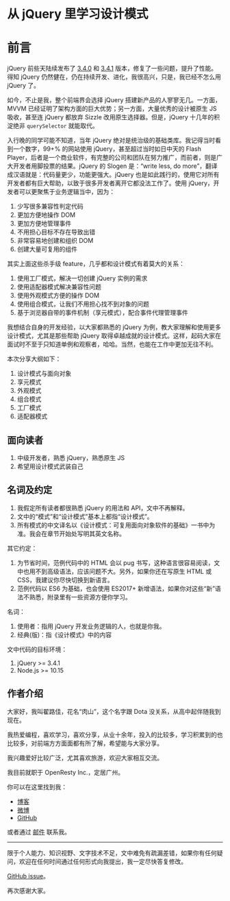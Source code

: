 从 jQuery 里学习设计模式
========

前言
========

jQuery 前些天陆续发布了 [3.4.0](https://blog.jquery.com/2019/04/10/jquery-3-4-0-released/) 和 [3.4.1](https://t.co/EsgL4kXTcP?amp=1) 版本，修复了一些问题，提升了性能。得知 jQuery 仍然健在，仍在持续开发、进化，我很高兴，只是，我已经不怎么用 jQuery 了。

如今，不止是我，整个前端界会选择 jQuery 搭建新产品的人寥寥无几。一方面，MVVM 已经证明了架构方面的巨大优势；另一方面，大量优秀的设计被原生 JS 吸收，甚至连 jQuery 都放弃 Sizzle 改用原生选择器。但是，jQuery 十几年的积淀绝非 `querySelector` 就能取代。

入行晚的同学可能不知道，当年 jQuery 绝对是统治级的基础类库。我记得当时看到一个数字，99+% 的网站使用 jQuery，甚至超过当时如日中天的 Flash Player，后者是一个商业软件，有完整的公司和团队在努力推广，而前者，则是广大开发者用脚投票的结果。jQuery 的 Slogen 是：“write less, do more”，翻译成汉语就是：代码量更少，功能更强大。jQuery 也是如此践行的，使用它对所有开发者都有巨大帮助，以致于很多开发者离开它都没法工作了。使用 jQuery，开发者可以更聚焦于业务逻辑当中，因为：

1. 少写很多兼容性判定代码
2. 更加方便地操作 DOM
3. 更加方便地管理事件
4. 不用担心目标不存在导致出错
5. 非常容易地创建和组织 DOM
6. 创建大量可复用的组件

其实上面这些杀手级 feature，几乎都和设计模式有着莫大的关系：

1. 使用工厂模式，解决一切创建 jQuery 实例的需求
1. 使用适配器模式解决兼容性问题
2. 使用外观模式方便的操作 DOM
4. 使用组合模式，让我们不用担心找不到对象的问题
3. 基于浏览器自带的事件机制（享元模式），配合事件代理管理事件

我想结合自身的开发经验，以大家都熟悉的 jQuery 为例，教大家理解和使用更多设计模式，尤其是那些帮助 jQuery 取得卓越成就的设计模式。这样，起码大家在面试时不至于只知道单例和观察者，哈哈。当然，也能在工作中更加无往不利。

本次分享大纲如下：

1. 设计模式与面向对象
2. 享元模式
3. 外观模式
4. 组合模式
5. 工厂模式
6. 适配器模式


面向读者
--------

1. 中级开发者，熟悉 jQuery，熟悉原生 JS
2. 希望用设计模式武装自己

名词及约定
--------

1. 我假定所有读者都很熟悉 jQuery 的用法和 API，文中不再解释。
2. 文中的“模式”和“设计模式”基本上都指“设计模式”。
3. 所有模式的中文译名以《设计模式：可复用面向对象软件的基础》一书中为准。我会在章节开始处写明其英文名称。

其它约定：

1. 为节省时间，范例代码中的 HTML 会以 pug 书写，这种语言很容易阅读，文中也用不到高级语法，应该问题不大。另外，如果你还在写原生 HTML 或 CSS，我建议你尽快切换到新语言。
2. 范例代码以 ES6 为基础，也会使用 ES2017+ 新增语法，如果你对这些“新”语法不熟悉，附录里有一些资源方便你学习。

名词：

1. 使用者：指用 jQuery 开发业务逻辑的人，也就是你我。
2. 经典(版)：指《设计模式》中的内容

文中代码的目标环境：

1. jQuery >= 3.4.1
5. Node.js >= 10.15

作者介绍
-------

大家好，我叫翟路佳，花名“肉山”，这个名字跟 Dota 没关系，从高中起伴随我到现在。

我热爱编程，喜欢学习，喜欢分享，从业十余年，投入的比较多，学习积累到的也比较多，对前端方方面面都有所了解，希望能与大家分享。

我兴趣爱好比较广泛，尤其喜欢旅游，欢迎大家相互交流。

我目前就职于 OpenResty Inc.，定居广州。

你可以在这里找到我：

* [博客](https://blog.meathill.com)
* [微博](https://weibo.com/meathill)
* [GitHub](https://github.com/meathill)

或者通过 [邮件](mailto:meathill@gmail.com) 联系我。

--------

限于个人能力、知识视野、文字技术不足，文中难免有疏漏差错，如果你有任何疑问，欢迎在任何时间通过任何形式向我提出，我一定尽快答复修改。

[GitHub issue](https://github.com/meathill/gitchat-design-patterns-in-jquery/issues)。

再次感谢大家。
